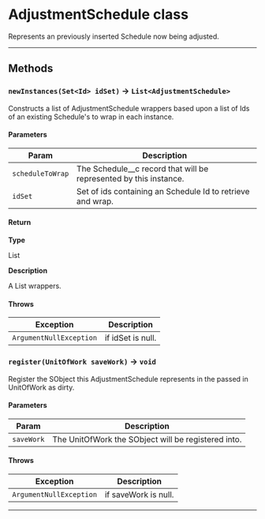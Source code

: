 # AdjustmentSchedule class

Represents an previously inserted Schedule now being adjusted.

---
## Methods
### `newInstances(Set<Id> idSet)` → `List<AdjustmentSchedule>`

Constructs a list of AdjustmentSchedule wrappers based upon a list of Ids of an existing Schedule's to wrap in each instance.

#### Parameters
|Param|Description|
|-----|-----------|
|`scheduleToWrap` |  The Schedule__c record that will be represented by this instance. |
|`idSet` |  Set of ids containing an Schedule Id to retrieve and wrap. |

#### Return

**Type**

List<AdjustmentSchedule>

**Description**

A List<AdjustmentSchedule> wrappers.

#### Throws
|Exception|Description|
|---------|-----------|
|`ArgumentNullException` |  if idSet is null. |

### `register(UnitOfWork saveWork)` → `void`

Register the SObject this AdjustmentSchedule represents in the passed in UnitOfWork as dirty.

#### Parameters
|Param|Description|
|-----|-----------|
|`saveWork` |  The UnitOfWork the SObject will be registered into. |

#### Throws
|Exception|Description|
|---------|-----------|
|`ArgumentNullException` |  if saveWork is null. |

---
